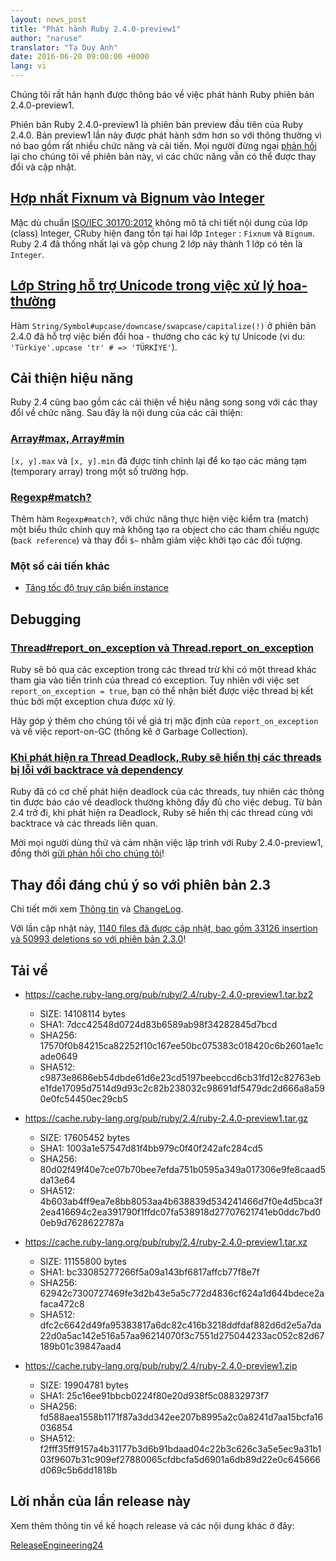 ```yaml
---
layout: news_post
title: "Phát hành Ruby 2.4.0-preview1"
author: "naruse"
translator: "Tạ Duy Anh"
date: 2016-06-20 09:00:00 +0000
lang: vi
---
```


Chúng tôi rất hân hạnh được thông báo về việc phát hành Ruby phiên bản
2.4.0-preview1.

Phiên bản Ruby 2.4.0-preview1 là phiên bản preview đầu tiên của Ruby 2.4.0.
Bản preview1 lần này được phát hành sớm hơn so với thông thường vì nó bao gồm rất
nhiều chức năng và cải tiến. Mọi người đừng ngại
[phản hồi](https://github.com/ruby/ruby/wiki/How-To-Report) lại cho
chúng tôi về phiên bản này, vì các chức năng vẫn có thể được thay đổi và cập nhật.

## [Hợp nhất Fixnum và Bignum vào Integer](https://bugs.ruby-lang.org/issues/12005)

Mặc dù chuẩn [ISO/IEC 30170:2012](http://www.iso.org/iso/iso_catalogue/catalogue_tc/catalogue_detail.htm?csnumber=59579)
không mô tả chi tiết nội dung của lớp (class) Integer, CRuby
hiện đang tồn tại hai lớp `Integer` : `Fixnum` và `Bignum`. Ruby 2.4 đã thống
nhất lại và gộp chung 2 lớp này thành 1 lớp có tên là `Integer`.

## [Lớp String hỗ trợ Unicode trong việc xử lý hoa-thường](https://bugs.ruby-lang.org/issues/10085)

Hàm `String/Symbol#upcase/downcase/swapcase/capitalize(!)` ở phiên bản 2.4.0 đã
hỗ trợ việc biến đổi hoa - thường cho các ký tự Unicode
(vi du: `'Türkiye'.upcase 'tr' # => 'TÜRKİYE'`).

## Cải thiện hiệu năng

Ruby 2.4 cũng bao gồm các cải thiện về hiệu năng song song với các thay đổi
về chức năng. Sau đây là nội dung của các cải thiện:

### [Array#max, Array#min](https://bugs.ruby-lang.org/issues/12172)

`[x, y].max` và `[x, y].min` đã được tinh chỉnh lại để ko tạo các mảng
tạm (temporary array) trong một số  trường hợp.

### [Regexp#match?](https://bugs.ruby-lang.org/issues/8110)

Thêm hàm `Regexp#match?`, với chức năng thực hiện việc kiểm tra (match)
một biểu thức chính quy mà không tạo ra object cho các tham chiếu ngược
(`back reference`) và thay đổi `$~` nhằm giảm việc khởi tạo các đối tượng.

### Một số cải tiến khác

* [Tăng tốc độ truy cập biến instance](https://bugs.ruby-lang.org/issues/12274)

## Debugging

### [Thread#report_on_exception và Thread.report_on_exception](https://bugs.ruby-lang.org/issues/6647)

Ruby sẽ bỏ qua các exception trong các thread trừ khi có một thread khác tham
gia vào tiến trình của thread có exception. Tuy nhiên với việc
set `report_on_exception = true`, bạn có thể nhận biết được việc thread bị
kết thúc bởi một exception chưa  được xử lý.

Hãy góp ý thêm cho chúng tôi về giá trị mặc định của `report_on_exception`
và về việc report-on-GC (thống kê ở Garbage Collection).

### [Khi phát hiện ra Thread Deadlock, Ruby sẽ hiển thị các threads bị lỗi với backtrace và dependency](https://bugs.ruby-lang.org/issues/8214)

Ruby đã có cơ chế phát hiện deadlock của các threads, tuy nhiên các thông tin
được báo cáo về deadlock thường không đầy đủ cho việc debug. Từ bản 2.4 trở đi,
khi phát hiện ra Deadlock, Ruby sẽ hiển thị các thread cùng với backtrace
và các threads liên quan.

Mời mọi người dùng thử và cảm nhận việc lập trình với Ruby 2.4.0-preview1,
đồng thời [gửi phản hồi cho chúng tôi](https://github.com/ruby/ruby/wiki/How-To-Report)!

## Thay đổi đáng chú ý so với phiên bản 2.3

Chi tiết mời xem [Thông tin](https://github.com/ruby/ruby/blob/v2_4_0_preview1/NEWS) và
[ChangeLog](https://github.com/ruby/ruby/blob/v2_4_0_preview1/ChangeLog).

Với lần cập nhật này, [1140 files đã được cập nhật, bao gồm 33126 insertion và 50993 deletions so với phiên bản 2.3.0](https://github.com/ruby/ruby/compare/v2_3_0...v2_4_0_preview1)!

## Tải về

* <https://cache.ruby-lang.org/pub/ruby/2.4/ruby-2.4.0-preview1.tar.bz2>

  * SIZE:   14108114 bytes
  * SHA1:   7dcc42548d0724d83b6589ab98f34282845d7bcd
  * SHA256: 17570f0b84215ca82252f10c167ee50bc075383c018420c6b2601ae1cade0649
  * SHA512: c9873e8686eb54dbde61d6e23cd5197beebccd6cb31fd12c82763ebe1fde17095d7514d9d93c2c82b238032c98691df5479dc2d666a8a590e0fc54450ec29cb5

* <https://cache.ruby-lang.org/pub/ruby/2.4/ruby-2.4.0-preview1.tar.gz>

  * SIZE:   17605452 bytes
  * SHA1:   1003a1e57547d81f4bb979c0f40f242afc284cd5
  * SHA256: 80d02f49f40e7ce07b70bee7efda751b0595a349a017306e9fe8caad5da13e64
  * SHA512: 4b603ab4ff9ea7e8bb8053aa4b638839d534241466d7f0e4d5bca3f2ea416694c2ea391790f1ffdc07fa538918d27707621741eb0ddc7bd00eb9d7628622787a

* <https://cache.ruby-lang.org/pub/ruby/2.4/ruby-2.4.0-preview1.tar.xz>

  * SIZE:   11155800 bytes
  * SHA1:   bc33085277266f5a09a143bf6817affcb77f8e7f
  * SHA256: 62942c7300727469fe3d2b43e5a5c772d4836cf624a1d644bdece2afaca472c8
  * SHA512: dfc2c6642d49fa95383817a6dc82c416b3218ddfdaf882d6d2e5a7da22d0a5ac142e516a57aa96214070f3c7551d275044233ac052c82d67189b01c39847aad4

* <https://cache.ruby-lang.org/pub/ruby/2.4/ruby-2.4.0-preview1.zip>

  * SIZE:   19904781 bytes
  * SHA1:   25c16ee91bbcb0224f80e20d938f5c08832973f7
  * SHA256: fd588aea1558b1171f87a3dd342ee207b8995a2c0a8241d7aa15bcfa16036854
  * SHA512: f2fff35ff9157a4b31177b3d6b91bdaad04c22b3c626c3a5e5ec9a31b103f9607b31c909ef27880065cfdbcfa5d6901a6db89d22e0c645666d069c5b6dd1818b

## Lời nhắn của lần release này

Xem thêm thông tin về kế hoạch release và các nội dung khác ở đây:

[ReleaseEngineering24](https://bugs.ruby-lang.org/projects/ruby-master/wiki/ReleaseEngineering24)
